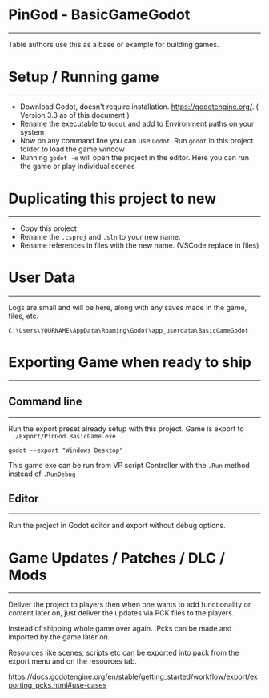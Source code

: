 # PinGod - BasicGameGodot
---

Table authors use this as a base or example for building games.

# Setup / Running game
---

- Download Godot, doesn't require installation. https://godotengine.org/. ( Version 3.3 as of this document )
- Rename the executable to `Godot` and add to Environment paths on your system
- Now on any command line you can use `Godot`. Run `godot` in this project folder to load the game window
- Running `godot -e` will open the project in the editor. Here you can run the game or play individual scenes

# Duplicating this project to new
---

- Copy this project
- Rename the `.csproj` and `.sln` to your new name.
- Rename references in files with the new name. (VSCode replace in files)

# User Data
---

Logs are small and will be here, along with any saves made in the game, files, etc.

`C:\Users\YOURNAME\AppData\Roaming\Godot\app_userdata\BasicGameGodot`

# Exporting Game when ready to ship
---

## Command line
---

Run the export preset already setup with this project. Game is export to `../Export/PinGod.BasicGame.exe`

`godot --export "Windows Desktop"`

This game exe can be run from VP script Controller with the `.Run` method instead of `.RunDebug`

## Editor
---

Run the project in Godot editor and export without debug options.

# Game Updates / Patches / DLC / Mods
---

Deliver the project to players then when one wants to add functionality or content later on, just deliver the updates via PCK files to the players.

Instead of shipping whole game over again. .Pcks can be made and imported by the game later on.

Resources like scenes, scripts etc can be exported into pack from the export menu and on the resources tab.

https://docs.godotengine.org/en/stable/getting_started/workflow/export/exporting_pcks.html#use-cases